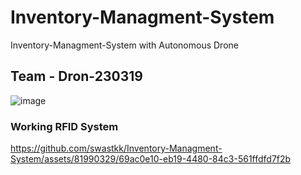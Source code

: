 # Inventory-Managment-System
Inventory-Managment-System with Autonomous Drone

## Team - Dron-230319

![image](https://github.com/swastkk/Inventory-Managment-System/assets/81990329/58e6d5d4-0850-464d-8887-e60a7f1b26f4)

### Working RFID System

https://github.com/swastkk/Inventory-Managment-System/assets/81990329/69ac0e10-eb19-4480-84c3-561ffdfd7f2b

